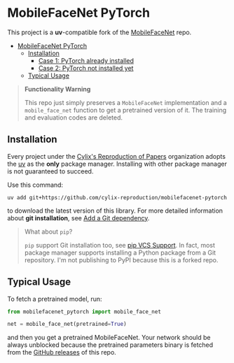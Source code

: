 # MobileFaceNet PyTorch

This project is a **uv**-compatible fork of the [MobileFaceNet](https://github.com/foamliu/MobileFaceNet) repo.

- [MobileFaceNet PyTorch](#mobilefacenet-pytorch)
  - [Installation](#installation)
    - [Case 1: PyTorch already installed](#case-1-pytorch-already-installed)
    - [Case 2: PyTorch not installed yet](#case-2-pytorch-not-installed-yet)
  - [Typical Usage](#typical-usage)


> **Functionality Warning**
>
> This repo just simply preserves a `MobileFaceNet` implementation and a `mobile_face_net` function to get a pretrained
> version of it. The training and evaluation codes are deleted.

## Installation
Every project under the [Cylix's Reproduction of Papers](https://github.com/cylix-reproduction) organization adopts the
[uv](https://docs.astral.sh/uv) as the **only** package manager. Installing with other package manager is not guaranteed
to succeed.

Use this command:
```shell
uv add git+https://github.com/cylix-reproduction/mobilefacenet-pytorch
```
to download the latest version of this library. For more detailed information about **git installation**, see [Add a Git
dependency](https://docs.astral.sh/uv/concepts/projects/dependencies/#git).

> What about `pip`?
>
> `pip` support Git installation too, see [pip VCS Support](https://pip.pypa.io/en/stable/topics/vcs-support/#git). In
> fact, most package manager supports installing a Python package from a Git repository. I'm not publishing to PyPI
> because this is a forked repo. 

## Typical Usage
To fetch a pretrained model, run:
```python
from mobilefacenet_pytorch import mobile_face_net

net = mobile_face_net(pretrained=True)
```
and then you get a pretrained MobileFaceNet. Your network should be always unblocked because the pretrained parameters
binary is fetched from the [GitHub releases](https://github.com/cylix-reproduction/mobilefacenet-pytorch/releases) of
this repo.
